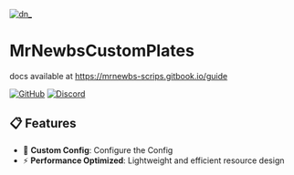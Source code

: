 [![dn_](https://imgur.com/a/bsPCwk6)](https://imgur.com/a/bsPCwk6)

# MrNewbsCustomPlates
docs available at https://mrnewbs-scrips.gitbook.io/guide

[![GitHub](https://img.shields.io/badge/GitHub-Repository-181717?style=for-the-badge&logo=github)](https://github.com/Dino-nuggot)
[![Discord](https://img.shields.io/badge/Discord-Community-5865F2?style=for-the-badge&logo=discord&logoColor=white)](https://discord.gg/6Hq8zp5WJE)

## 📋 Features

- 🎨 **Custom Config**: Configure the Config
- ⚡ **Performance Optimized**: Lightweight and efficient resource design
